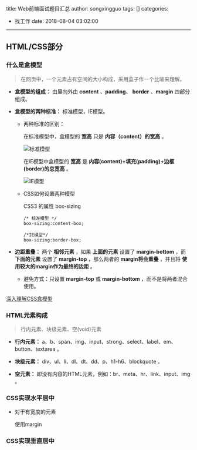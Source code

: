 title: Web前端面试题目汇总
author: songxingguo
tags: []
categories:
  - 找工作
date: 2018-08-04 03:02:00
---
## HTML/CSS部分

### 什么是盒模型

 > 在网页中，一个元素占有空间的大小构成，采用盒子作一个比喻来理解。

 - **盒模型的组成：** 由里向外由 **content** 、**padding**、 **border** 、**margin** 四部分组成。
 
 - **盒模型的两种标准：**  标准模型，IE模型。
 
   - 两种标准的区别：
 
     在标准模型中，盒模型的 **宽高** 只是 **内容（content）的宽高** 。

     ![标准模型](http://p9myzkds7.bkt.clouddn.com/web-interview/%E6%A0%87%E5%87%86%E6%A8%A1%E5%9E%8B.png)

     在IE模型中盒模型的 **宽高** 是 **内容(content)+填充(padding)+边框(border)的总宽高** 。

     ![IE模型](http://p9myzkds7.bkt.clouddn.com/web-interview/IE%E6%A8%A1%E5%9E%8B.png)
 
   - CSS如何设置两种模型
  
     CSS3 的属性 box-sizing
     
     ```
     /* 标准模型 */
     box-sizing:content-box;

     /*IE模型*/
     box-sizing:border-box;
     ```

 - **边距重叠：** 两个 **相邻元素** ，如果 **上面的元素** 设置了 **margin-bottom** ，而 **下面的元素** 设置了 **margin-top** ，那么两者的 **margin将会重叠** ，并且将 **使用较大的margin作为最终的边距** 。
 
   - 避免方式：只设置 **margin-top** 或 **margin-bottom**  ，而不是将两者混合使用。
 
 [深入理解CSS盒模型](https://www.cnblogs.com/chengzp/p/cssbox.html)
 
### HTML元素构成

  > 行内元素、块级元素、空(void)元素
  
  - **行内元素：** a、b、span、img、input、strong、select、label、em、button、textarea 。
  
  - **块级元素：** div、ul、li、dl、dt、dd、p、h1-h6、blockquote 。
  
  - **空元素：** 即没有内容的HTML元素，例如：br、meta、hr、link、input、img 。

### CSS实现水平居中

- 对于有宽度的元素
 
  使用margin


### CSS实现垂直居中